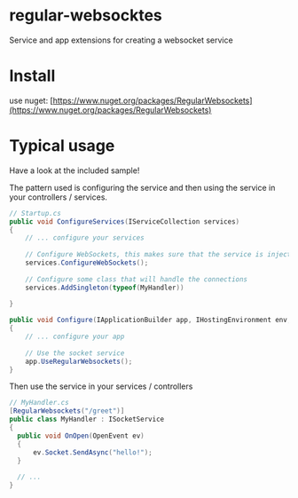 # regular-websocktes
Service and app extensions for creating a websocket service

# Install
use nuget: [https://www.nuget.org/packages/RegularWebsockets](https://www.nuget.org/packages/RegularWebsockets)

# Typical usage

Have a look at the included sample!

The pattern used is configuring the service and then using the service in your controllers / services.

```cs
// Startup.cs
public void ConfigureServices(IServiceCollection services)
{
    // ... configure your services
    
    // Configure WebSockets, this makes sure that the service is injected when needed
    services.ConfigureWebSockets();
    
    // Configure some class that will handle the connections
    services.AddSingleton(typeof(MyHandler))
    
}

public void Configure(IApplicationBuilder app, IHostingEnvironment env, ILoggerFactory loggerFactory)
{
    // ... configure your app
  
    // Use the socket service
    app.UseRegularWebsockets();
}
```
Then use the service in your services / controllers

```cs
// MyHandler.cs
[RegularWebsockets("/greet")]
public class MyHandler : ISocketService
{
  public void OnOpen(OpenEvent ev)
  {
      ev.Socket.SendAsync("hello!");
  }
  
  // ...
}
```
